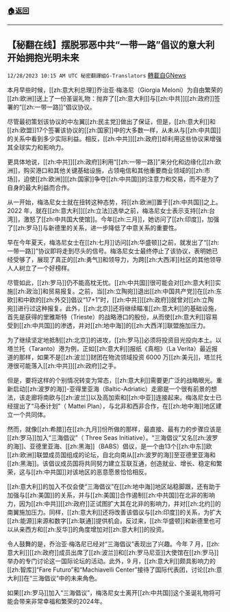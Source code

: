 ###  [:house:返回](README.md)
---


## 【秘翻在线】摆脱邪恶中共“一带一路”倡议的意大利开始拥抱光明未来
`12/28/2023 10:15 AM UTC 秘密翻譯組G-Translators` [轉載自GNews](https://gnews.org/articles/2160325)

本月早些时候，[[zh:意大利总理]]乔治亚·梅洛尼（Giorgia Meloni）为自由繁荣的[[zh:欧洲]]送上了一份圣诞礼物：抛弃了[[zh:意大利]]与[[zh:中共]][[zh:政府]]签署的“[[zh:一带一路]]”倡议协议。

尽管最初策划该协议的中左翼[[zh:民主党]]做出了保证，但是，[[zh:意大利]]和[[zh:欧盟]]17个签署该协议的[[zh:国家]]中的大多数一样，从未从与[[zh:中共国]]的关系中看到多少实际利益。相反，[[zh:中共]][[zh:政府]]却利用这些协议来增强其全球实力和影响力。

更具体地说，[[zh:中共]][[zh:政府]]利用“[[zh:一带一路]]”来分化和边缘化[[zh:欧洲]]，购买港口和其他关键基础设施，占领电信和其他重要商业领域的[[zh:市场]]，迫使[[zh:欧洲]][[zh:国家]]争夺[[zh:中共国]]的注意力和交易，而不是为了自身的最大利益而合作。

从一开始，梅洛尼女士就在扭转这种态势，将[[zh:欧洲]]置于[[zh:中共国]]之上。2022 年，就在[[zh:意大利]][[zh:立法]]选举之前，梅洛尼女士表示支持[[zh:台湾]]，激怒了[[zh:中共国大使馆]]。今年[[zh:三月]]，她访问了[[zh:印度]]，加强了[[zh:罗马]]与新德里的关系，进一步降低了中意关系的重要性。

早在今年夏天，梅洛尼女士在[[zh:七月]]访问[[zh:华盛顿]]之前，就发出了“[[zh:一带一路]]”协议即将走到尽头的信号。梅洛尼女士最终停止了该协议，表明她已经受够了，展现了真正的[[zh:勇气]]和领导力，为跨[[zh:大西洋]]社区的其他领导人人树立了一个好榜样。

尽管如此，[[zh:罗马]]仍不能高枕无忧。[[zh:中共国]]很可能会对[[zh:意大利]]实施[[zh:政治]]和贸易报复。之前，当[[zh:立陶宛]]退出[[zh:中国共产党]]在[[zh:东欧]]和中欧的[[zh:外交]]倡议“17+1”时，[[zh:中共]][[zh:政府]]就曾对[[zh:立陶宛]]进行过这种报复。此外，[[zh:北京]]还将继续瞄准[[zh:意大利]]的基础设施，首先是获得的里雅斯特（Trieste）的战略港口的股份，从而使[[zh:意大利]]容易受到[[zh:中共国]]的渗透，并对[[zh:地中海]]的[[zh:大西洋]]联盟施加压力。

为了继续坚定地抵制[[zh:北京]]的进攻，[[zh:罗马]]必须将投资目光投向本土。以塔兰托（Taranto）港为例，正如[[zh:意大利]]报纸《真相》（La Verita）最近报道的那样，如果不是[[zh:波兰]]财团在物流领域投资 6000 万[[zh:美元]]，塔兰托港很可能落入[[zh:中共]][[zh:政府]]之手。

但是，要将这样的个别情况转变为常态，[[zh:意大利]]需要更广泛的战略眼光。重新启动[[zh:波罗的海]]\-亚得里亚海（Baltic-Adriatic）走廊是一个很有前景的想法，该走廊将南欧与[[zh:波兰]]以及高加索和[[zh:中亚]]连接起来。梅洛尼女士已经提出了“马泰计划”（ Mattei Plan），与北非和西非合作，在[[zh:地中海]]地区建立一个共同体。

然而，就像[[zh:希腊]]在[[zh:九月]]份所做的那样，最直接、最有力的步骤应该是[[zh:罗马]]加入“三海倡议”（ Three Seas Initiative）。“三海倡议”又名[[zh:波罗的海]]、亚德里亚海、[[zh:黑海]]（BABS）倡议，是一个由13个[[zh:中东]]欧[[zh:欧洲]]联盟成员国组成的论坛，自北向南从[[zh:波罗的海]]至亚德里亚海和[[zh:黑海]]。该倡议成员国将共同努力建立互联互通，创造就业、增长、稳定和繁荣，这与[[zh:中共国]]对该地区的恶意愿景恰恰相反。

[[zh:意大利]]的加入不仅会使“三海倡议”在[[zh:地中海]]地区站稳脚跟，还有助于加强与[[zh:美国]]的关系，并与[[zh:美国]]合作遏制[[zh:中共国]]在北非的影响力，因为[[zh:中共]][[zh:政府]]正试图扩大其在北非的影响力，并对[[zh:北约]]的南翼施加压力。同样，[[zh:意大利]]还将改善该倡议与[[zh:印度]]的关系，为扩大[[zh:能源]]来源和数字[[zh:联通]]提供机会。反过来，[[zh:华盛顿]]和新德里也可以从亲西方和[[zh:反华]]的角度增加对[[zh:意大利]]的投资。

令人鼓舞的是，乔治亚·梅洛尼已经对“三海倡议”表现出了兴趣。今年 7 月，[[zh:意大利]][[zh:政府]]成员出席了[[zh:波兰]]和[[zh:罗马尼亚]]大使馆在[[zh:罗马]]举办的专门讨论这一国际论坛的活动。此外，9 月，[[zh:意大利]]颇具影响力的[[zh:智库]]“Fare Futuro”和“Machiavelli Center”接待了国际代表团，讨论[[zh:意大利]]在“三海倡议”中的未来角色。

如果[[zh:罗马]]加入“三海倡议”，梅洛尼女士离开[[zh:中共国]]这个圣诞礼物将可能会带来非常幸福和繁荣的2024年。
